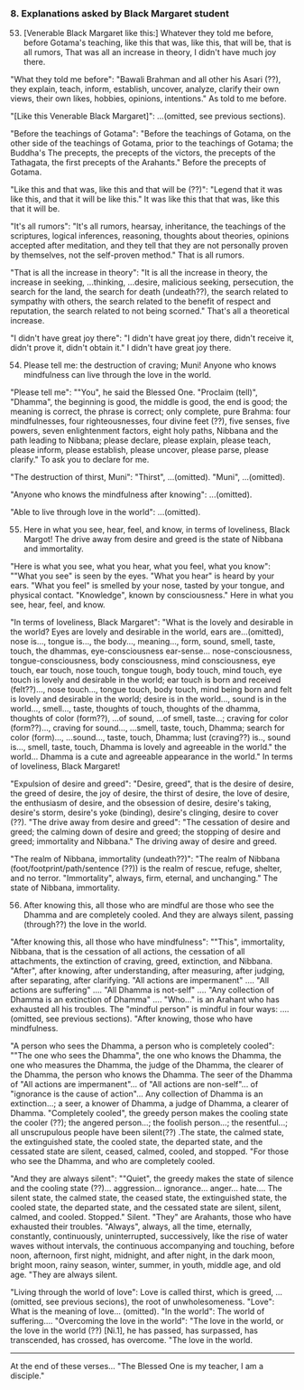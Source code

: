 ### 8. Explanations asked by Black Margaret student

53. [Venerable Black Margaret like this:] Whatever they told me before, before
    Gotama's teaching,
like this that was, like this, that will be, that is all rumors,
That was all an increase in theory, I didn't have much joy there.

"What they told me before": "Bawali Brahman and all other his Asari (??), they
explain, teach, inform, establish, uncover, analyze, clarify their own views,
their own likes, hobbies, opinions, intentions." As told to me before.

"[Like this Venerable Black Margaret]": ...(omitted, see previous sections).

"Before the teachings of Gotama": "Before the teachings of Gotama, on the other
side of the teachings of Gotama, prior to the teachings of Gotama; the Buddha's
The precepts, the precepts of the victors, the precepts of the Tathagata, the
first precepts of the Arahants." Before the precepts of Gotama.

"Like this and that was, like this and that will be (??)": "Legend that it was
like this, and that it will be like this." It was like this that that was, like
this that it will be.

"It's all rumors": "It's all rumors, hearsay, inheritance, the teachings of the
scriptures, logical inferences, reasoning, thoughts about theories, opinions
accepted after meditation, and they tell that they are not personally proven by
themselves, not the self-proven method." That is all rumors.

"That is all the increase in theory": "It is all the increase in theory, the
increase in seeking, ...thinking, ...desire, malicious seeking, persecution, the
search for the land, the search for death (undeath??), the search related to
sympathy with others, the search related to the benefit of respect and
reputation, the search related to not being scorned." That's all a theoretical
increase.

"I didn't have great joy there": "I didn't have great joy there, didn't receive
it, didn't prove it, didn't obtain it." I didn't have great joy there.

54. Please tell me: the destruction of craving; Muni!
Anyone who knows mindfulness can live through the love in the world.

"Please tell me": ""You", he said the Blessed One. "Proclaim (tell)", "Dhamma",
the beginning is good, the middle is good, the end is good; the meaning is
correct, the phrase is correct; only complete, pure Brahma: four mindfulnesses,
four righteousnesses, four divine feet (??), five senses, five powers, seven
enlightenment factors, eight holy paths, Nibbana and the path leading to
Nibbana; please declare, please explain, please teach, please inform, please
establish, please uncover, please parse, please clarify." To ask you to declare
for me.

"The destruction of thirst, Muni": "Thirst", ...(omitted).
"Muni", ...(omitted).

"Anyone who knows the mindfulness after knowing": ...(omitted).

"Able to live through love in the world": ...(omitted).

55. Here in what you see, hear, feel, and know, in terms of loveliness, Black Margot!
The drive away from desire and greed is the state of Nibbana and immortality.

"Here is what you see, what you hear, what you feel, what you know": ""What you
see" is seen by the eyes. "What you hear" is heard by your ears. "What you feel"
is smelled by your nose, tasted by your tongue, and physical contact.
"Knowledge", known by consciousness." Here in what you see, hear, feel, and
know.

"In terms of loveliness, Black Margaret": "What is the lovely and desirable in
the world? Eyes are lovely and desirable in the world, ears are...(omitted),
nose is..., tongue is..., the body..., meaning..., form, sound, smell, taste,
touch, the dhammas, eye-consciousness ear-sense... nose-consciousness,
tongue-consciousness, body consciousness, mind consciousness, eye touch, ear
touch, nose touch, tongue tough, body touch, mind touch, eye touch is lovely and
desirable in the world; ear touch is born and received (felt??)..., nose
touch..., tongue touch, body touch, mind being born and felt is lovely and
desirable in the world; desire is in the world..., sound is in the world...,
smell..., taste, thoughts of touch, thoughts of the dhamma, thoughts of color
(form??), ...of sound, ...of smell, taste...; craving for color (form??)...,
craving for sound..., ...smell, taste, touch, Dhamma; search for color
(form)..., ...sound..., taste, touch, Dhamma; lust (craving??) is.., sound
is..., smell, taste, touch, Dhamma is lovely and agreeable in the world." the
world... Dhamma is a cute and agreeable appearance in the world." In terms of
loveliness, Black Margaret!

"Expulsion of desire and greed": "Desire, greed", that is the desire of desire,
the greed of desire, the joy of desire, the thirst of desire, the love of
desire, the enthusiasm of desire, and the obsession of desire, desire's taking,
desire's storm, desire's yoke (binding), desire's clinging, desire to cover
(??). "The drive away from desire and greed": "The cessation of desire and
greed; the calming down of desire and greed; the stopping of desire and greed;
immortality and Nibbana." The driving away of desire and greed.

"The realm of Nibbana, immortality (undeath??)": "The realm of Nibbana
(foot/footprint/path/sentence (??)) is the realm of rescue, refuge, shelter, and
no terror. "Immortality", always, firm, eternal, and unchanging." The state of
Nibbana, immortality.

56. After knowing this, all those who are mindful are those who see the Dhamma
    and are completely cooled.
And they are always silent, passing (through??) the love in the world.

"After knowing this, all those who have mindfulness": ""This", immortality,
Nibbana, that is the cessation of all actions, the cessation of all attachments,
the extinction of craving, greed, extinction, and Nibbana. "After", after
knowing, after understanding, after measuring, after judging, after separating,
after clarifying. "All actions are impermanent" .... "All actions are suffering"
.... "All Dhamma is not-self" .... "Any collection of Dhamma is an extinction of
Dhamma" .... "Who..." is an Arahant who has exhausted all his troubles. The
"mindful person" is mindful in four ways: ....(omitted, see previous sections).
"After knowing, those who have mindfulness.

"A person who sees the Dhamma, a person who is completely cooled": ""The one who
sees the Dhamma", the one who knows the Dhamma, the one who measures the Dhamma,
the judge of the Dhamma, the clearer of the Dhamma, the person who knows the
Dhamma. The seer of the Dhamma of "All actions are impermanent"... of "All
actions are non-self"... of "ignorance is the cause of action"... Any collection
of Dhamma is an extinction...; a seer, a knower of Dhamma, a judge of Dhamma, a
clearer of Dhamma. "Completely cooled", the greedy person makes the cooling
state the cooler (??); the angered person...; the foolish person...; the
resentful...; all unscrupulous people have been silent(??) .The state, the
calmed state, the extinguished state, the cooled state, the departed state, and
the cessated state are silent, ceased, calmed, cooled, and stopped. "For those
who see the Dhamma, and who are completely cooled.

"And they are always silent": ""Quiet", the greedy makes the state of silence
and the cooling state (??)... aggression... ignorance... anger... hate.... The
silent state, the calmed state, the ceased state, the extinguished state, the
cooled state, the departed state, and the cessated state are silent, silent,
calmed, and cooled. Stopped." Silent. "They" are Arahants, those who have
exhausted their troubles. "Always", always, all the time, eternally, constantly,
continuously, uninterrupted, successively, like the rise of water waves without
intervals, the continuous accompanying and touching, before noon, afternoon,
first night, midnight, and after night, in the dark moon, bright moon, rainy
season, winter, summer, in youth, middle age, and old age. "They are always
silent.

"Living through the world of love": Love is called thirst, which is greed,
...(omitted, see previous secions), the root of unwholesomeness. "Love": What is
the meaning of love... (omitted). "In the world": The world of suffering....
"Overcoming the love in the world": "The love in the world, or the love in the
world (??) [Ni.1], he has passed, has surpassed, has transcended, has crossed,
has overcome. "The love in the world.

---

At the end of these verses... "The Blessed One is my teacher, I am a disciple."
